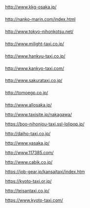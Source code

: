 
###
http://www.kkg-osaka.jp/
###
http://nanko-marin.com/index.html
###
http://www.tokyo-nihonkotsu.net/
###
http://www.milight-taxi.co.jp/
###
http://www.hankyu-taxi.co.jp/
###
http://www.kankyo-taxi.com/
###
http://www.sakurataxi.co.jp/
###
http://tomoegp.co.jp/
###
http://www.allosaka.jp/

http://www.taxisite.jp/nakagawa/

https://boo-nihonjou-taxi.ssl-lolipop.jp/

http://daiho-taxi.co.jp/



http://www.yasaka.jp/

http://www.117385.com/

http://www.cabik.co.jp/

https://job-gear.jp/kansaitaxi/index.htm

https://kyoto-taxi.or.jp/

http://teisantaxi.co.jp/

https://www.kyoto-taxi.com/








